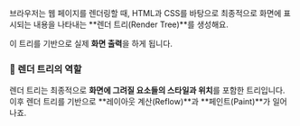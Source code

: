 

브라우저는 웹 페이지를 렌더링할 때, HTML과 CSS를 바탕으로 최종적으로 화면에 표시되는 내용을 나타내는 **렌더 트리(Render Tree)**를 생성해요.  

이 트리를 기반으로 실제 **화면 출력**을 하게 됩니다.

### 🔷 렌더 트리의 역할

렌더 트리는 최종적으로 **화면에 그려질 요소들의 스타일과 위치**를 포함한 트리입니다.  
이후 렌더 트리를 기반으로 **레이아웃 계산(Reflow)**과 **페인트(Paint)**가 일어나죠.